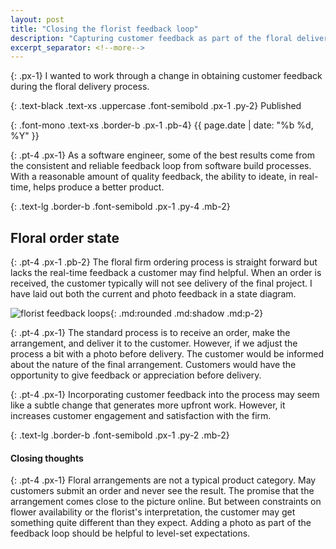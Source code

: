 ```yaml
---
layout: post
title: "Closing the florist feedback loop"
description: "Capturing customer feedback as part of the floral delivery process."
excerpt_separator: <!--more-->
---
```


{: .px-1}
I wanted to work through a change in obtaining customer feedback during the floral delivery process.
<!--more-->

{: .text-black .text-xs .uppercase .font-semibold .px-1 .py-2}
Published

{: .font-mono .text-xs .border-b .px-1 .pb-4}
{{ page.date | date: "%b %d, %Y" }}

{: .pt-4 .px-1}
As a software engineer, some of the best results come from the consistent and reliable feedback loop from software build processes. With a reasonable amount of quality feedback, the ability to ideate, in real-time, helps produce a better product.

{: .text-lg .border-b .font-semibold .px-1 .py-4 .mb-2}
## Floral order state

{: .pt-4 .px-1 .pb-2}
The floral firm ordering process is straight forward but lacks the real-time feedback a customer may find helpful. When an order is received, the customer typically will not see delivery of the final project. I have laid out both the current and photo feedback in a state diagram. 

![florist feedback loops](https://stately.ai/registry/machines/b9a966d9-a0a6-41bc-b7b6-d3aa6249e80a.png){: .md:rounded .md:shadow .md:p-2}

{: .pt-4 .px-1}
The standard process is to receive an order, make the arrangement, and deliver it to the customer. However, if we adjust the process a bit with a photo before delivery. The customer would be informed about the nature of the final arrangement. Customers would have the opportunity to give feedback or appreciation before delivery. 

{: .pt-4 .px-1}
Incorporating customer feedback into the process may seem like a subtle change that generates more upfront work. However, it increases customer engagement and satisfaction with the firm. 

{: .text-lg .border-b .font-semibold .px-1 .py-2 .mb-2}
#### Closing thoughts

{: .pt-4 .px-1}
Floral arrangements are not a typical product category. May customers submit an order and never see the result. The promise that the arrangement comes close to the picture online. But between constraints on flower availability or the florist's interpretation, the customer may get something quite different than they expect. Adding a photo as part of the feedback loop should be helpful to level-set expectations. 

